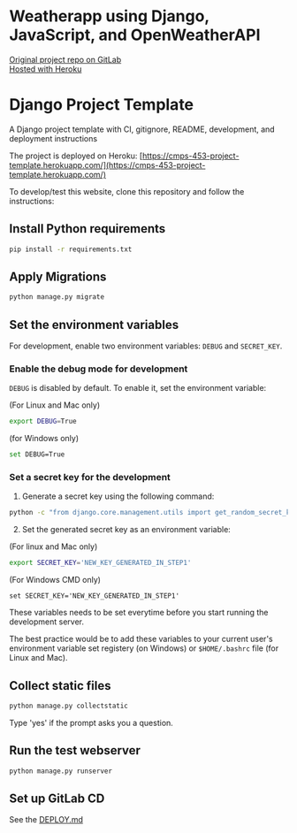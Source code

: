# Weatherapp using Django, JavaScript, and OpenWeatherAPI

[Original project repo on GitLab](https://gitlab.com/cmps-453-fall-2021-team-weather_men/django-project-template)
<br>
[Hosted with Heroku](http://cmps-453-fall-2021-team-a.herokuapp.com/)

# Django Project Template

A Django project template with CI, gitignore, README, development, and deployment instructions

The project is deployed on Heroku: [https://cmps-453-project-template.herokuapp.com/](https://cmps-453-project-template.herokuapp.com/)

To develop/test this website, clone this repository and follow the instructions:

## Install Python requirements

```bash
pip install -r requirements.txt
```

## Apply Migrations

```bash
python manage.py migrate
```

## Set the environment variables

For development, enable two environment variables: `DEBUG` and `SECRET_KEY`.

### Enable the debug mode for development

`DEBUG` is disabled by default. To enable it, set the environment variable:

(For Linux and Mac only)
```bash
export DEBUG=True
```

(for Windows only)
```bash
set DEBUG=True
```

### Set a secret key for the development

1. Generate a secret key using the following command:

```bash
python -c "from django.core.management.utils import get_random_secret_key; print(get_random_secret_key())"
```

2. Set the generated secret key as an environment variable:

(For linux and Mac only)
```bash
export SECRET_KEY='NEW_KEY_GENERATED_IN_STEP1'
```

(For Windows CMD only)
```
set SECRET_KEY='NEW_KEY_GENERATED_IN_STEP1'
```

These variables needs to be set everytime before you start running the development server.

The best practice would be to add these variables to your current user's environment
variable set registery (on Windows) or `$HOME/.bashrc` file (for Linux and Mac).


## Collect static files

```bash
python manage.py collectstatic
```
Type 'yes' if the prompt asks you a question.


## Run the test webserver

```bash
python manage.py runserver
```


## Set up GitLab CD

See the [DEPLOY.md](DEPLOY.md)
